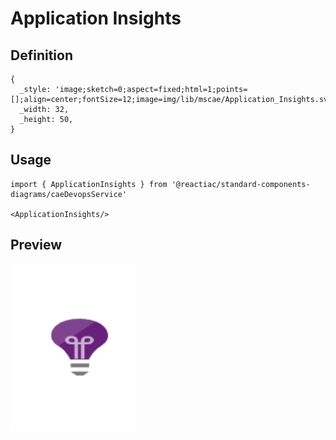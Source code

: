 # Application Insights

## Definition

```
{
  _style: 'image;sketch=0;aspect=fixed;html=1;points=[];align=center;fontSize=12;image=img/lib/mscae/Application_Insights.svg;strokeColor=none;',
  _width: 32,
  _height: 50,
}
```

## Usage

```
import { ApplicationInsights } from '@reactiac/standard-components-diagrams/caeDevopsService'

<ApplicationInsights/>
```

## Preview

<img src="./application-insights.png" width="200"/>
